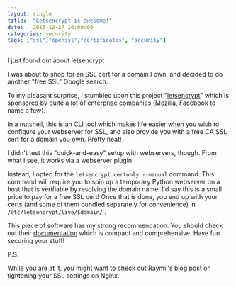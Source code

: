 ```yaml
---
layout: single
title:  "Letsencrypt is awesome!"
date:   2015-12-27 16:00:00
categories: security
tags: ["ssl","openssl","certificates", "security"]
---
```


I just found out about letsencrypt

I was about to shop for an SSL cert for a domain I own, and decided to do another "free SSL" Google search.

To my pleasant surprise, I stumbled upon this project "[letsencrypt](https://letsencrypt.org/)" which is sponsored by quite a lot of enterprise companies (Mozilla, Facebook to name a few).

In a nutshell, this is an CLI tool which makes life easier when you wish to configure your webserver for SSL, and also provide you with a free CA SSL cert for a domain you own. Pretty neat!

I didn't test this "quick-and-easy" setup with webservers, though. From what I see, it works via a webserver plugin.

Instead, I opted for the ```letsencrypt certonly --manual``` command. This command will require you to spin up a temporary Python webserver on a host that is verifiable by resolving the domain name. I'd say this is a small price to pay for a free SSL cert! Once that is done, you end up with your certs (and some of them bundled separately for convenience) in ```/etc/letsencrypt/live/$domain/``` .

This piece of software has my strong recommendation. You should check out their [documentation](https://letsencrypt.readthedocs.org/en/latest/using.html) which is compact and comprehensive. Have fun securing your stuff!

P.S. 

While you are at it, you might want to check out [Raymii's blog post](https://raymii.org/s/tutorials/Strong_SSL_Security_On_nginx.html) on tightening your SSL settings on Nginx.